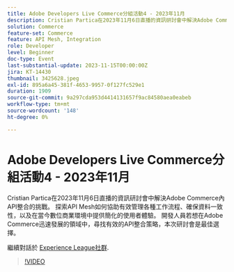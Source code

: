 ```yaml
---
title: Adobe Developers Live Commerce分組活動4 - 2023年11月
description: Cristian Partica在2023年11月6日直播的資訊研討會中解決Adobe Commerce內API整合的挑戰。 探索API Mesh如何協助有效管理各種工作流程、確保資料一致性，以及在當今數位商業環境中提供簡化的使用者體驗。 開發人員若想在Adobe Commerce迅速發展的領域中，尋找有效的API整合策略，本次研討會是最佳選擇。
solution: Commerce
feature-set: Commerce
feature: API Mesh, Integration
role: Developer
level: Beginner
doc-type: Event
last-substantial-update: 2023-11-15T00:00:00Z
jira: KT-14430
thumbnail: 3425628.jpeg
exl-id: 895a6a45-381f-4653-9957-0f127fc529e1
duration: 1909
source-git-commit: 9a297cda953d4414131657f9ac84580aea0eabeb
workflow-type: tm+mt
source-wordcount: '148'
ht-degree: 0%

---
```


# Adobe Developers Live Commerce分組活動4 - 2023年11月

Cristian Partica在2023年11月6日直播的資訊研討會中解決Adobe Commerce內API整合的挑戰。 探索API Mesh如何協助有效管理各種工作流程、確保資料一致性，以及在當今數位商業環境中提供簡化的使用者體驗。 開發人員若想在Adobe Commerce迅速發展的領域中，尋找有效的API整合策略，本次研討會是最佳選擇。

繼續對話於 [Experience League社群](https://adobe.ly/3ttN8tz).

>[!VIDEO](https://video.tv.adobe.com/v/3425628/?learn=on)
